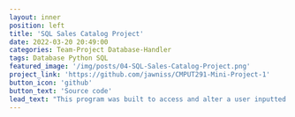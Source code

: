 ```yaml
---
layout: inner
position: left
title: 'SQL Sales Catalog Project'
date: 2022-03-20 20:49:00
categories: Team-Project Database-Handler
tags: Database Python SQL 
featured_image: '/img/posts/04-SQL-Sales-Catalog-Project.png'
project_link: 'https://github.com/jawniss/CMPUT291-Mini-Project-1'
button_icon: 'github'
button_text: 'Source code'
lead_text: "This program was built to access and alter a user inputted database using SQL statements via a created python handler. A database containing product information and product sales advertisements was used, and a python script was created to take in user inputs to display all products for sale, search for certain sales, and post product ads. There was also functionality to search for and see sellers information."
---
```

